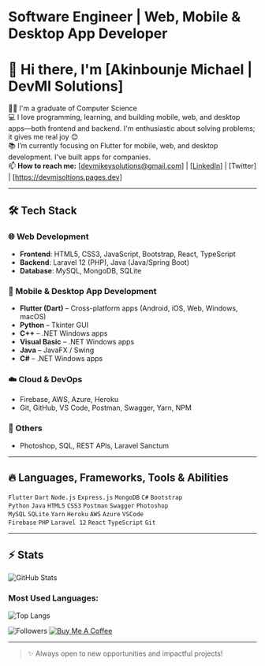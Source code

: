 #  Software Engineer | Web, Mobile & Desktop App Developer

# 👋 Hi there, I'm [Akinbounje Michael | DevMI Solutions]

👨‍🎓 I'm a graduate of Computer Science  
💻 I love programming, learning, and building mobile, web, and desktop apps—both frontend and backend. I'm enthusiastic about solving problems; it gives me real joy 😊  
📚 I’m currently focusing on Flutter for mobile, web, and desktop development. I've built apps for companies.  
📫 **How to reach me:** [devmikeysolutions@gmail.com] | [[LinkedIn](https://www.linkedin.com/in/michael-akinbounje/)] | [Twitter] | [https://devmisoltions.pages.dev]

---

## 🛠 Tech Stack

### 🌐 Web Development
- **Frontend**: HTML5, CSS3, JavaScript, Bootstrap, React, TypeScript
- **Backend**: Laravel 12 (PHP), Java (Java/Spring Boot)
- **Database**: MySQL, MongoDB, SQLite

### 📱 Mobile & Desktop App Development
- **Flutter (Dart)** – Cross-platform apps (Android, iOS, Web, Windows, macOS)
- **Python** – Tkinter GUI
- **C++** –  .NET Windows apps
- **Visual Basic** – .NET Windows apps
- **Java** – JavaFX / Swing
- **C#** – .NET Windows apps

### ☁️ Cloud & DevOps
- Firebase, AWS, Azure, Heroku
- Git, GitHub, VS Code, Postman, Swagger, Yarn, NPM

### 🎨 Others
- Photoshop, SQL, REST APIs, Laravel Sanctum

---

## 🔥 Languages, Frameworks, Tools & Abilities
`Flutter` `Dart` `Node.js` `Express.js` `MongoDB` `C#` `Bootstrap`  
`Python` `Java` `HTML5` `CSS3` `Postman` `Swagger` `Photoshop`  
`MySQL` `SQLite` `Yarn` `Heroku` `AWS` `Azure` `VSCode`  
`Firebase` `PHP` `Laravel 12` `React` `TypeScript` `Git`

---

## ⚡ **Stats**

![GitHub Stats](https://github-readme-stats.vercel.app/api?username=Devmisolutions&show_icons=true&theme=radical)

### Most Used Languages:

![Top Langs](https://github-readme-stats.vercel.app/api/top-langs/?username=YourGitHubUsername&layout=compact&theme=radical)

<!-- Optional: Add more badges -->
![Followers](https://img.shields.io/github/followers/YourGitHubUsername?style=social)
[![Buy Me A Coffee](https://img.shields.io/badge/Buy%20Me%20a%20Coffee-%E2%98%95-yellow)](https://www.buymeacoffee.com/YourLink)

---

> ✨ Always open to new opportunities and impactful projects!

